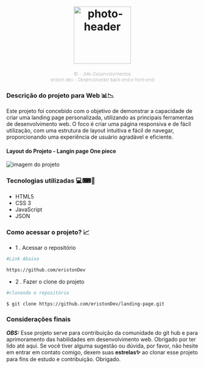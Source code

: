 <h1 align="center">
    <img src="https://ik.imagekit.io/jt4kdesenvolvimentos/perfil.svg?updatedAt=1742840251579" alt="photo-header" width="150">
</h1>
 <p align="center"style="font-size: 12px;font-weight: lighter;">© - Jt4k-Desenvolvimentos<br>
    eriston.dev - Desenvolvedor back-end e front-end</p>

### Descrição do projeto para Web 📊📉

Este projeto foi concebido com o objetivo de demonstrar a capacidade de criar uma landing page personalizada, utilizando as principais ferramentas de desenvolvimento web. O foco é criar uma página responsiva e de fácil utilização, com uma estrutura de layout intuitiva e fácil de navegar, proporcionando uma experiência de usuário agradável e eficiente.

#### Layout do Projeto - Langin page One piece


<img src="https://ik.imagekit.io/jt4kdesenvolvimentos/projeto.jpg?updatedAt=1742840384224" alt="imagem do projeto">

### Tecnologias utilizadas 💻⌨📳

- HTML5 
- CSS 3
- JavaScript
- JSON

### Como acessar o projeto? 📈
- 1 . Acessar o repositório 

```bash
#Link Abaixo

https://github.com/eristonDev
```

- 2 . Fazer o clone do projeto 

```bash
#clonando o repositório

$ git clone https://github.com/eristonDev/landing-page.git

```

### Considerações finais 
***OBS:*** Esse projeto serve para contribuição da comunidade do 
git hub e para aprimoramento das habilidades em desenvolvimento web. Obrigado por ter lido até aqui. Se você tiver alguma sugestão ou dúvida, por favor, não hesite em entrar em contato comigo, dexem suas **estrelas✨** ao clonar esse projeto para fins de estudo e contribuição. Obrigado.








